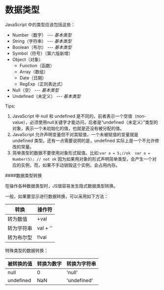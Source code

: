 # 数据类型

JavaScript 中的类型应该包括这些：

* Number（数字）       *--- 基本类型*
* String（字符串）     *--- 基本类型*  
* Boolean（布尔）      *--- 基本类型*
* Symbol（符号）（第六版新增）
* Object（对象）
  * Function（函数）
  * Array（数组）
  * Date（日期）
  * RegExp（正则表达式）
* Null（空）          *--- 基本类型*
* Undefined（未定义） *--- 基本类型*


Tips: 
1. JavaScript 中 null 和 undefined 是不同的，前者表示一个空值（non-value），必须使用null关键字才能访问，后者是“undefined（未定义）”类型的对象，表示一个未初始化的值，也就是还没有被分配的值。
2. JavaScript 允许声明变量但不对其赋值，一个未被赋值的变量就是 undefined 类型。还有一点需要说明的是，undefined 实际上是一个不允许修改的常量。
3. 简单类型的数据不要使用对象形式赋值。比如:```var a = 5;//ok  var a = Number(5); // not ok```
因为如果用对象的形式声明简单类型，会产生一个对应的实例，而，如果不手动销毁这个实例，会占用内存。

####数据类型转换

在操作各种数据类型时，JS很容易发生隐式数据类型转换。

一般，如果要显示进行数据转换，可以采用如下方法：

|转换|操作符|
|-|-|
|转为数值|+val|
|转为字符串|val + ''|
|转为布尔型|!!val|

特殊类型的数据转换：

|被转换的值|转换为数字|转换为字符串|
|-|-|-|
|null|0|'null'|
|undefined|NaN|'undefined'|